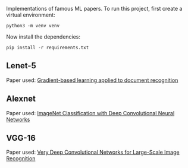 Implementations of famous ML papers. To run this project, first create a virtual environment:

```
python3 -m venv venv
```

Now install the dependencies:

```
pip install -r requirements.txt
```

## Lenet-5

Paper used: [Gradient-based learning applied to document recognition](https://github.com/forskamse/Awesome-CNN-Papers/blob/master/Early%20Development%20Period/LeNet-5.pdf)

## Alexnet

Paper used: [ImageNet Classification with Deep Convolutional Neural Networks](https://proceedings.neurips.cc/paper_files/paper/2012/file/c399862d3b9d6b76c8436e924a68c45b-Paper.pdf)

## VGG-16

Paper used: [Very Deep Convolutional Networks for Large-Scale Image Recognition](https://arxiv.org/pdf/1409.1556)
